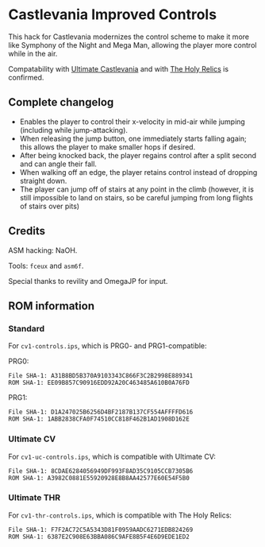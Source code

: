 # Castlevania Improved Controls

This hack for Castlevania modernizes the control scheme to make it more
like Symphony of the Night and Mega Man, allowing the player more
control while in the air.

Compatability with [Ultimate Castlevania](https://www.romhacking.net/hacks/3736/) and with [The Holy Relics](https://www.romhacking.net/hacks/3759/) is confirmed.

## Complete changelog

- Enables the player to control their x-velocity in mid-air while jumping (including while jump-attacking).
- When releasing the jump button, one immediately starts falling again; this allows the player to make smaller hops if desired.
- After being knocked back, the player regains control after a split second and can angle their fall.
- When walking off an edge, the player retains control instead of dropping straight down.
- The player can jump off of stairs at any point in the climb (however, it is still impossible to land on stairs, so be careful jumping from long flights of stairs over pits)

## Credits

ASM hacking: NaOH.

Tools: `fceux` and `asm6f`.

Special thanks to revility and OmegaJP for input.

## ROM information

### Standard

For `cv1-controls.ips`, which is PRG0- and PRG1-compatible:

PRG0:
```
File SHA-1: A31B8BD5B370A9103343C866F3C2B2998E889341
ROM SHA-1: EE09B857C90916EDD92A20C463485A610B0A76FD
```

PRG1:
```
File SHA-1: D1A247025B6256D4BF2187B137CF554AFFFFD616
ROM SHA-1: 1ABB2838CFA0F74510CC818F462B1AD1908D162E
```

### Ultimate CV

For `cv1-uc-controls.ips`, which is compatible with Ultimate CV:

```
File SHA-1: 8CDAE6284056949DF993F8AD35C9105CCB7305B6
ROM SHA-1: A3982C0881E55920928E8B8AA42577E60E54F5B0
```

### Ultimate THR

For `cv1-thr-controls.ips`, which is compatible with The Holy Relics:

```
File SHA-1: F7F2AC72C5A5343D81F0959AADC6271EDB824269
ROM SHA-1: 6387E2C908E63BBA086C9AFE8B5F4E6D9EDE1ED2
```